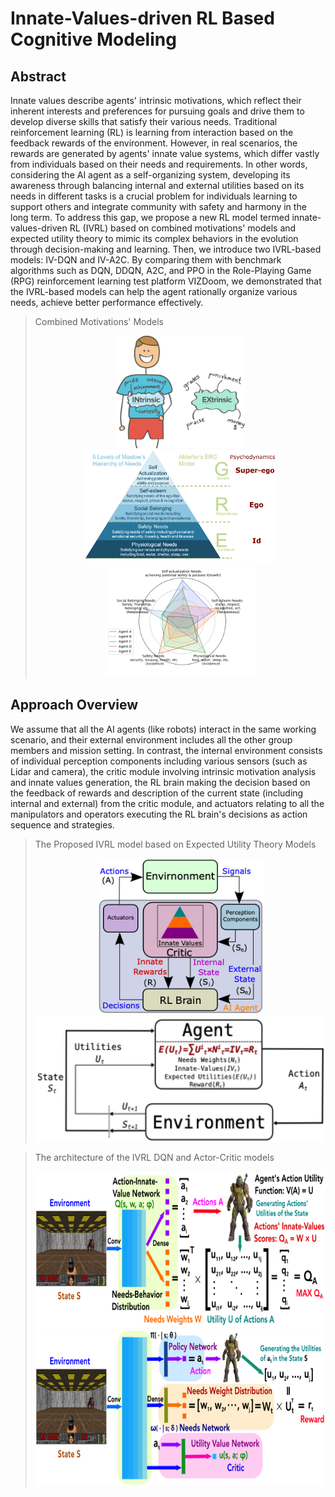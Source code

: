 # Innate-Values-driven RL Based Cognitive Modeling

## Abstract
Innate values describe agents' intrinsic motivations, which reflect their inherent interests and preferences for pursuing goals and drive them to develop diverse skills that satisfy their various needs. Traditional reinforcement learning (RL) is learning from interaction based on the feedback rewards of the environment. However, in real scenarios, the rewards are generated by agents' innate value systems, which differ vastly from individuals based on their needs and requirements. In other words, considering the AI agent as a self-organizing system, developing its awareness through balancing internal and external utilities based on its needs in different tasks is a crucial problem for individuals learning to support others and integrate community with safety and harmony in the long term. To address this gap, we propose a new RL model termed innate-values-driven RL (IVRL) based on combined motivations' models and expected utility theory to mimic its complex behaviors in the evolution through decision-making and learning. Then, we introduce two IVRL-based models: IV-DQN and IV-A2C. By comparing them with benchmark algorithms such as DQN, DDQN, A2C, and PPO in the Role-Playing Game (RPG) reinforcement learning test platform VIZDoom, we demonstrated that the IVRL-based models can help the agent rationally organize various needs, achieve better performance effectively.

> Combined Motivations' Models
    <div align = center>
    <img src="https://github.com/is3rlab/Innate-Values-driven-Reinforcement-Learning/blob/main/figures/1.png" height="180" alt="innate-values">
    <img src="https://github.com/is3rlab/Innate-Values-driven-Reinforcement-Learning/blob/main/figures/0.png" height="180" alt="innate-values">
    <img src="https://github.com/is3rlab/Innate-Values-driven-Reinforcement-Learning/blob/main/figures/gre.png" height="180" alt="innate-values">
    </div>

## Approach Overview
We assume that all the AI agents (like robots) interact in the same working scenario, and their external environment includes all the other group members and mission setting. In contrast, the internal environment consists of individual perception components including various sensors (such as Lidar and camera), the critic module involving intrinsic motivation analysis and innate values generation, the RL brain making the decision based on the feedback of rewards and description of the current state (including internal and external) from the critic module, and actuators relating to all the manipulators and operators executing the RL brain's decisions as action sequence and strategies.

> The Proposed IVRL model based on Expected Utility Theory Models
    <div align = center>
    <img src="https://github.com/is3rlab/Innate-Values-driven-Reinforcement-Learning/blob/main/figures/2.png" height="250" alt="innate-values">
    <img src="https://github.com/is3rlab/Innate-Values-driven-Reinforcement-Learning/blob/main/figures/3.png" height="200" alt="innate-values">
    </div>

> The architecture of the IVRL DQN and Actor-Critic models
    <div align = center>
    <img src="https://github.com/is3rlab/Innate-Values-driven-Reinforcement-Learning/blob/main/figures/4.png" height="250" alt="innate-values">
    <img src="https://github.com/is3rlab/Innate-Values-driven-Reinforcement-Learning/blob/main/figures/5.png" height="250" alt="innate-values">
    </div>

